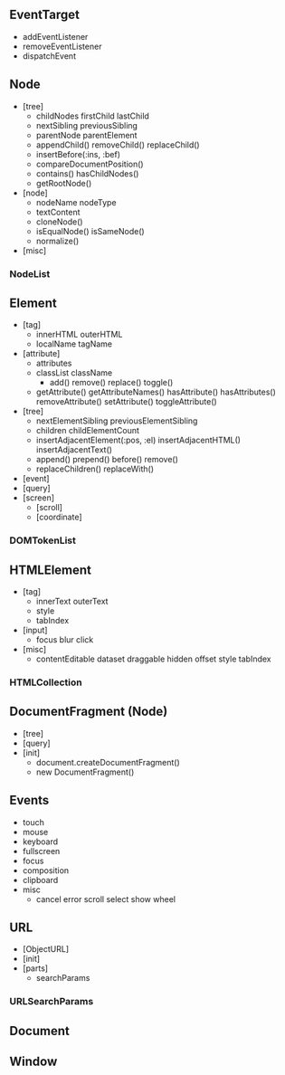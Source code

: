 

## EventTarget
- addEventListener
- removeEventListener
- dispatchEvent

## Node
- [tree]
  - childNodes firstChild lastChild
  - nextSibling previousSibling
  - parentNode parentElement
  - appendChild() removeChild() replaceChild()
  - insertBefore(:ins, :bef)
  - compareDocumentPosition()
  - contains() hasChildNodes()
  - getRootNode()
- [node]
  - nodeName nodeType
  - textContent
  - cloneNode()
  - isEqualNode() isSameNode()
  - normalize()
- [misc]
### NodeList

## Element
- [tag]
  - innerHTML outerHTML
  - localName tagName
- [attribute]
  - attributes
  - classList className
    - add() remove() replace() toggle()
  - getAttribute() getAttributeNames()
    hasAttribute() hasAttributes()
    removeAttribute()
    setAttribute()
    toggleAttribute()
- [tree]
  - nextElementSibling previousElementSibling
  - children childElementCount 
  - insertAdjacentElement(:pos, :el) 
    insertAdjacentHTML()
    insertAdjacentText()
  - append() prepend() before() remove()
  - replaceChildren() replaceWith()
- [event]
- [query]
- [screen]
  - [scroll]
  - [coordinate]
### DOMTokenList

## HTMLElement
- [tag]
  - innerText outerText
  - style
  - tabIndex
- [input]
  - focus blur click
- [misc]
  - contentEditable dataset draggable hidden offset style tabIndex
### HTMLCollection

## DocumentFragment (Node)
- [tree]
- [query]
- [init]
  - document.createDocumentFragment()
  - new DocumentFragment()

## Events
- touch
- mouse
- keyboard
- fullscreen
- focus
- composition
- clipboard
- misc
  - cancel error scroll select show wheel

## URL
- [ObjectURL]
- [init]
- [parts]
  - searchParams
### URLSearchParams
## Document
## Window
